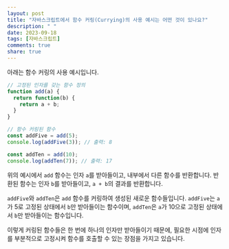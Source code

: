 ```yaml
---
layout: post
title: "자바스크립트에서 함수 커링(Currying)의 사용 예시는 어떤 것이 있나요?"
description: " "
date: 2023-09-18
tags: [자바스크립트]
comments: true
share: true
---
```


아래는 함수 커링의 사용 예시입니다.

```javascript
// 고정된 인자를 갖는 함수 정의
function add(a) {
  return function(b) {
    return a + b;
  }
}

// 함수 커링된 함수
const addFive = add(5);
console.log(addFive(3)); // 출력: 8

const addTen = add(10);
console.log(addTen(7)); // 출력: 17
```

위의 예시에서 `add` 함수는 인자 `a`를 받아들이고, 내부에서 다른 함수를 반환합니다. 반환된 함수는 인자 `b`를 받아들이고, `a + b`의 결과를 반환합니다.

`addFive`와 `addTen`은 `add` 함수를 커링하여 생성된 새로운 함수들입니다. `addFive`는 `a`가 5로 고정된 상태에서 `b`만 받아들이는 함수이며, `addTen`은 `a`가 10으로 고정된 상태에서 `b`만 받아들이는 함수입니다.

이렇게 커링된 함수들은 한 번에 하나의 인자만 받아들이기 때문에, 필요한 시점에 인자를 부분적으로 고정시켜 함수를 호출할 수 있는 장점을 가지고 있습니다.